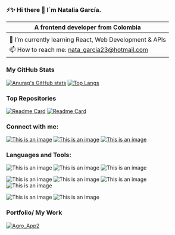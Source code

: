 ### ⚡✨ Hi there 👋 I´m Natalia García.

<!--
**natagr23/natagr23** is a ✨ _special_ ✨ repository because its `README.md` (this file) appears on your GitHub profile.

Here are some ideas to get you started:

- 🔭 I’m currently working on ...
- 🌱 I’m currently learning ...
- 👯 I’m looking to collaborate on ...
- 🤔 I’m looking for help with ...
- 💬 Ask me about ...
- 📫 How to reach me: ...
- 😄 Pronouns: ...
- ⚡ Fun fact: ...
-->


 
|  A frontend developer from Colombia |
| ----- |
|  | 
|🌱 I’m currently learning React, Web Development & APIs | 
📫 How to reach me: nata_garcia23@hotmail.com|

### My GitHub Stats
[![Anurag's GitHub stats](https://github-readme-stats.vercel.app/api?username=natagr23&show_icons=true&theme=dracula)](https://github.com/natagr23/Agro_App)
[![Top Langs](https://github-readme-stats.vercel.app/api/top-langs/?username=natagr23&layout=compact&theme=dracula)](https://github.com/anuraghazra/github-readme-stats)
### Top Repositories
[![Readme Card](https://github-readme-stats.vercel.app/api/pin/?username=natagr23&repo=Agro_App&theme=dracula)](https://github.com/natagr23/Agro_App)
[![Readme Card](https://github-readme-stats.vercel.app/api/pin/?username=natagr23&repo=my-portafolio-with-react&theme=dracula)](https://github.com/natagr23/my-portafolio-with-react)


### Connect with me:

[![This is an image](https://img.shields.io/badge/LinkedIn-0A66C2?style=for-the-badge&logo=linkedin&logoColor=white)](https://www.linkedin.com/in/nataliagarciarosas/)
[![This is an image](https://img.shields.io/badge/twitter-1DA1F2?style=for-the-badge&logo=twitter&logoColor=white)](https://twitter.com/natagr)
[![This is an image](https://img.shields.io/badge/researchgate-00CCBB?style=for-the-badge&logo=researchgate&logoColor=white)](https://www.researchgate.net/profile/Natalia-Garcia-18)

### Languages and Tools:

![This is an image](https://img.shields.io/badge/HTML5-E34F26?style=for-the-badge&logo=html5&logoColor=white)
![This is an image](https://img.shields.io/badge/JAVASCRIPT-F7DF1E?style=for-the-badge&logo=javascript&logoColor=white)
![This is an image](https://badges.aleen42.com/src/react.svg)

![This is an image](https://img.shields.io/badge/MUI-007FFF?style=for-the-badge&logo=mui&logoColor=white)
![This is an image](https://img.shields.io/badge/BOOTSTRAP-7952B3?style=for-the-badge&logo=bootstrap&logoColor=white)
![This is an image](https://img.shields.io/badge/TAILWIND-06B6D4?style=for-the-badge&logo=tailwind&logoColor=white)
![This is an image](https://img.shields.io/badge/CSS3-1572B6?style=for-the-badge&logo=css&logoColor=white)

![This is an image](https://img.shields.io/badge/FIREBASE-FFCA28?style=for-the-badge&logo=firebase&logoColor=white)
![This is an image](https://img.shields.io/badge/R-276DC3?style=for-the-badge&logo=r&logoColor=white)

### Portfolio/ My Work

[![Agro_App2](https://user-images.githubusercontent.com/16936525/180103220-e814e6fa-4bf1-470c-8425-77198ba0e9bf.JPG)](https://github.com/natagr23/Agro_App)
